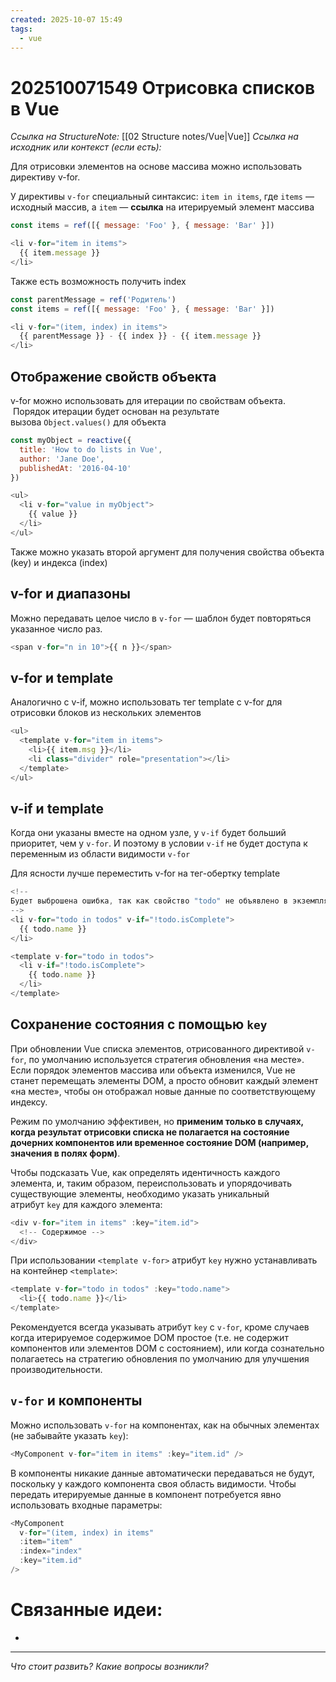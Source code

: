 ```yaml
---
created: 2025-10-07 15:49
tags:
  - vue
---
```

# 202510071549 Отрисовка списков в Vue

*Ссылка на StructureNote:* [[02 Structure notes/Vue|Vue]]
*Ссылка на исходник или контекст (если есть):* 

Для отрисовки элементов на основе массива можно использовать директиву v-for.

У директивы `v-for` специальный синтаксис: `item in items`, где `items` — исходный массив, а `item` — **ссылка** на итерируемый элемент массива

```js
const items = ref([{ message: 'Foo' }, { message: 'Bar' }])

<li v-for="item in items">
  {{ item.message }}
</li>
```

Также есть возможность получить index

```js
const parentMessage = ref('Родитель')
const items = ref([{ message: 'Foo' }, { message: 'Bar' }])

<li v-for="(item, index) in items">
  {{ parentMessage }} - {{ index }} - {{ item.message }}
</li>
```

## Отображение свойств объекта

v-for можно использовать для итерации по свойствам объекта.  Порядок итерации будет основан на результате вызова `Object.values()` для объекта

```js
const myObject = reactive({
  title: 'How to do lists in Vue',
  author: 'Jane Doe',
  publishedAt: '2016-04-10'
})
```

```js
<ul>
  <li v-for="value in myObject">
    {{ value }}
  </li>
</ul>
```

Также можно указать второй аргумент для получения свойства объекта (key) и индекса (index)

## v-for и диапазоны

Можно передавать целое число в `v-for` — шаблон будет повторяться указанное число раз.

```js
<span v-for="n in 10">{{ n }}</span>
```

## v-for и template

Аналогично с v-if,  можно использовать тег template с v-for для отрисовки блоков из нескольких элементов

```js
<ul>
  <template v-for="item in items">
    <li>{{ item.msg }}</li>
    <li class="divider" role="presentation"></li>
  </template>
</ul>
```

## v-if и template

Когда они указаны вместе на одном узле, у `v-if` будет больший приоритет, чем у `v-for`. И поэтому в условии `v-if` не будет доступа к переменным из области видимости `v-for`

Для ясности лучше переместить v-for на тег-обертку template

```js
<!--
Будет выброшена ошибка, так как свойство "todo" не объявлено в экземпляре.
-->
<li v-for="todo in todos" v-if="!todo.isComplete">
  {{ todo.name }}
</li>

<template v-for="todo in todos">
  <li v-if="!todo.isComplete">
    {{ todo.name }}
  </li>
</template>
```

## Сохранение состояния с помощью `key`

При обновлении Vue списка элементов, отрисованного директивой `v-for`, по умолчанию используется стратегия обновления «на месте». Если порядок элементов массива или объекта изменился, Vue не станет перемещать элементы DOM, а просто обновит каждый элемент «на месте», чтобы он отображал новые данные по соответствующему индексу.

Режим по умолчанию эффективен, но **применим только в случаях, когда результат отрисовки списка не полагается на состояние дочерних компонентов или временное состояние DOM (например, значения в полях форм)**.

Чтобы подсказать Vue, как определять идентичность каждого элемента, и, таким образом, переиспользовать и упорядочивать существующие элементы, необходимо указать уникальный атрибут `key` для каждого элемента:

```js
<div v-for="item in items" :key="item.id">
  <!-- Содержимое -->
</div>
```

При использовании `<template v-for>` атрибут `key` нужно устанавливать на контейнер `<template>`:

```js
<template v-for="todo in todos" :key="todo.name">
  <li>{{ todo.name }}</li>
</template>
```

Рекомендуется всегда указывать атрибут `key` с `v-for`, кроме случаев когда итерируемое содержимое DOM простое (т.е. не содержит компонентов или элементов DOM с состоянием), или когда сознательно полагаетесь на стратегию обновления по умолчанию для улучшения производительности.

## `v-for` и компоненты

Можно использовать `v-for` на компонентах, как на обычных элементах (не забывайте указать `key`):

```js
<MyComponent v-for="item in items" :key="item.id" />
```

В компоненты никакие данные автоматически передаваться не будут, поскольку у каждого компонента своя область видимости. Чтобы передать итерируемые данные в компонент потребуется явно использовать входные параметры: 

```js
<MyComponent
  v-for="(item, index) in items"
  :item="item"
  :index="index"
  :key="item.id"
/>
```

# Связанные идеи:

* 
---

*Что стоит развить? Какие вопросы возникли?*
